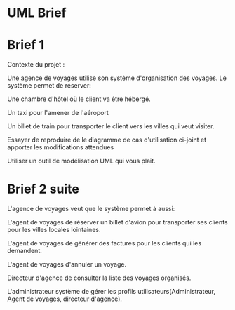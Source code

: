 # UML Brief

# Brief 1

Contexte du projet :

Une agence de voyages utilise son système d'organisation des voyages. Le système permet de réserver:

Une chambre d'hôtel où le client va être hébergé.

Un taxi pour l'amener de l'aéroport

Un billet de train pour transporter le client vers les villes qui veut visiter.

Essayer de reproduire de le diagramme de cas d'utilisation ci-joint et apporter les modifications attendues

Utiliser un outil de modélisation UML qui vous plaît.

# Brief 2 suite 

L'agence de voyages veut que le système permet à aussi:

L'agent de voyages de réserver un billet d'avion pour transporter ses clients pour les villes locales lointaines.


L'agent de voyages de générer des factures pour les clients qui les demandent.


L'agent de voyages d'annuler un voyage.


Directeur d'agence de consulter la liste des voyages organisés.


L'administrateur système de gérer les profils utilisateurs(Administrateur, Agent de voyages, directeur d'agence).
